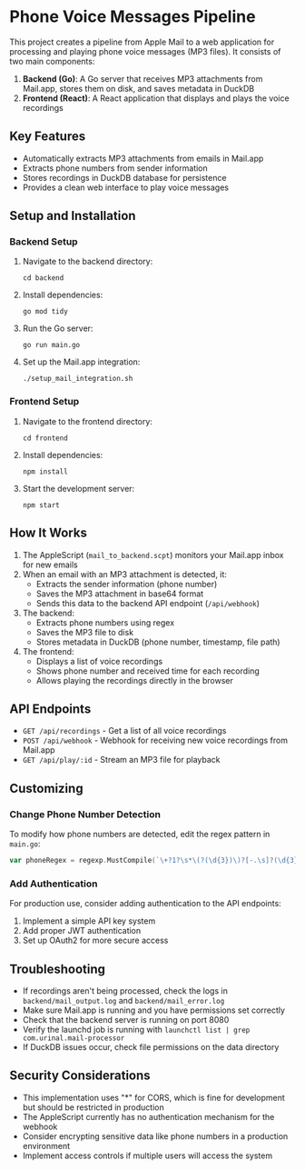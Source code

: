 # Phone Voice Messages Pipeline

This project creates a pipeline from Apple Mail to a web application for processing and playing phone voice messages (MP3 files). It consists of two main components:

1. **Backend (Go)**: A Go server that receives MP3 attachments from Mail.app, stores them on disk, and saves metadata in DuckDB
2. **Frontend (React)**: A React application that displays and plays the voice recordings

## Key Features

- Automatically extracts MP3 attachments from emails in Mail.app
- Extracts phone numbers from sender information
- Stores recordings in DuckDB database for persistence
- Provides a clean web interface to play voice messages

## Setup and Installation

### Backend Setup

1. Navigate to the backend directory:
   ```
   cd backend
   ```

2. Install dependencies:
   ```
   go mod tidy
   ```

3. Run the Go server:
   ```
   go run main.go
   ```

4. Set up the Mail.app integration:
   ```
   ./setup_mail_integration.sh
   ```

### Frontend Setup

1. Navigate to the frontend directory:
   ```
   cd frontend
   ```

2. Install dependencies:
   ```
   npm install
   ```

3. Start the development server:
   ```
   npm start
   ```

## How It Works

1. The AppleScript (`mail_to_backend.scpt`) monitors your Mail.app inbox for new emails
2. When an email with an MP3 attachment is detected, it:
   - Extracts the sender information (phone number)
   - Saves the MP3 attachment in base64 format
   - Sends this data to the backend API endpoint (`/api/webhook`)
3. The backend:
   - Extracts phone numbers using regex
   - Saves the MP3 file to disk
   - Stores metadata in DuckDB (phone number, timestamp, file path)
4. The frontend:
   - Displays a list of voice recordings
   - Shows phone number and received time for each recording
   - Allows playing the recordings directly in the browser

## API Endpoints

- `GET /api/recordings` - Get a list of all voice recordings
- `POST /api/webhook` - Webhook for receiving new voice recordings from Mail.app
- `GET /api/play/:id` - Stream an MP3 file for playback

## Customizing

### Change Phone Number Detection

To modify how phone numbers are detected, edit the regex pattern in `main.go`:

```go
var phoneRegex = regexp.MustCompile(`\+?1?\s*\(?(\d{3})\)?[-.\s]?(\d{3})[-.\s]?(\d{4})`)
```

### Add Authentication

For production use, consider adding authentication to the API endpoints:

1. Implement a simple API key system
2. Add proper JWT authentication
3. Set up OAuth2 for more secure access

## Troubleshooting

- If recordings aren't being processed, check the logs in `backend/mail_output.log` and `backend/mail_error.log`
- Make sure Mail.app is running and you have permissions set correctly
- Check that the backend server is running on port 8080
- Verify the launchd job is running with `launchctl list | grep com.urinal.mail-processor`
- If DuckDB issues occur, check file permissions on the data directory

## Security Considerations

- This implementation uses "*" for CORS, which is fine for development but should be restricted in production
- The AppleScript currently has no authentication mechanism for the webhook
- Consider encrypting sensitive data like phone numbers in a production environment
- Implement access controls if multiple users will access the system